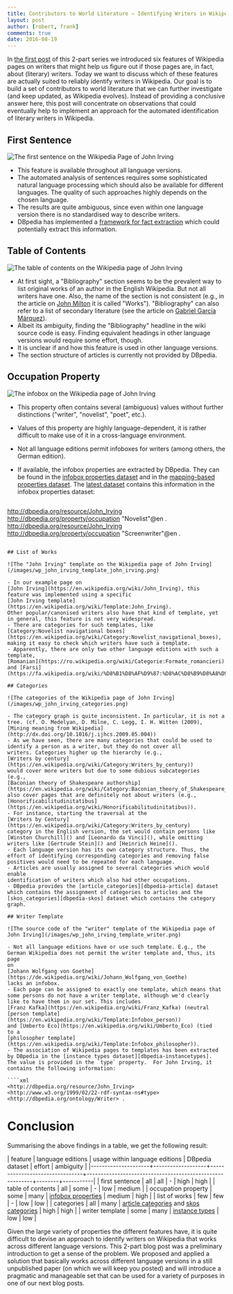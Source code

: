 ```yaml
---
title: Contributors to World Literature – Identifying Writers in Wikipedia, Part II
layout: post
author: [robert, frank]
comments: true
date: 2016-08-19
---
```


In
[the first post](/Contributors-to-World-Literature-Identifying-Writers-in-Wikipedia-Part-I/)
of this 2-part series we introduced six features of Wikipedia pages on
writers that might help us figure out if those pages are, in fact,
about (literary) writers. Today we want to discuss which of these
features are actually suited to reliably identify writers in
Wikipedia. Our goal is to build a set of contributors to world
literature that we can further investigate (and keep updated, as
Wikipedia evolves). Instead of providing a conclusive answer here,
this post will concentrate on observations that could eventually help
to implement an approach for the automated identification of literary
writers in Wikipedia.

## First Sentence

![The first sentence on the Wikipedia Page of John Irving](/images/wp_john_irving_first_sentence.png)

- This feature is available throughout all language versions.
- The automated analysis of sentences requires some sophisticated
  natural language processing which should also be available for
  different languages. The quality of such approaches highly
  depends on the chosen language.
- The results are quite ambiguous, since even within one language
  version there is no standardised way to describe writers.
- DBpedia has implemented a
  [framework for fact extraction](https://github.com/dbpedia/fact-extractor)
  which could potentially extract this information.
<!-- DBpedia provides datasets that classify persons based on data
  extracted from the running text of the article. **point to this
  dataset and briefly explain it** -->

## Table of Contents

![The table of contents on the Wikipedia page of John Irving](/images/wp_john_irving_toc.png)

- At first sight, a "Bibliography" section seems to be the prevalent
  way to list original works of an author in the English Wikipedia.
  But not all writers have one. Also, the name of the section is
  not consistent (e.g., in the article on
  [John Milton](https://en.wikipedia.org/wiki/John_Milton#Works) it
  is called "Works"). "Bibliography" can also refer to a list of
  secondary literature (see the article on
  [Gabriel García Márquez](https://en.wikipedia.org/wiki/Gabriel_García_Márquez#Bibliography)).
- Albeit its ambiguity, finding the "Bibliography" headline in the
  wiki source code is easy. Finding equivalent headings in other
  language versions would require some effort, though.
- It is unclear if and how this feature is used in other language
  versions.
- The section structure of articles is currently not provided by
  DBpedia.

## Occupation Property

![The infobox on the Wikipedia page of John Irving](/images/wp_john_irving_infobox.png)

- This property often contains several (ambiguous) values without
  further distinctions ("writer", "novelist", "poet", etc.).
- Values of this property are highly language-dependent, it is rather
  difficult to make use of it in a cross-language environment.
- Not all language editions permit infoboxes for writers (among
  others, the German edition).
- If available, the infobox properties are extracted by DBpedia. They
  can be found in the [infobox properties dataset][dbpedia-infobox]
  and in the
  [mapping-based properties dataset][dbpedia-mapping]. The
  [latest dataset](http://wiki.dbpedia.org/Downloads2015-10) contains
  this information in the infobox properties dataset:

  ````xml
<http://dbpedia.org/resource/John_Irving> <http://dbpedia.org/property/occupation> "Novelist"@en .
<http://dbpedia.org/resource/John_Irving> <http://dbpedia.org/property/occupation> "Screenwriter"@en .
  ````

## List of Works

![The "John Irving" template on the Wikipedia page of John Irving](/images/wp_john_irving_template_john_irving.png)

- In our example page on
  [John Irving](https://en.wikipedia.org/wiki/John_Irving), this
  feature was implemented using a specific
  [John Irving template](https://en.wikipedia.org/wiki/Template:John_Irving).
  Other popular/canonised writers also have that kind of template, yet
  in general, this feature is not very widespread.
- There are categories for such templates, like
  [Category:Novelist navigational boxes](https://en.wikipedia.org/wiki/Category:Novelist_navigational_boxes),
  making it easy to check which writers have such a template.
- Apparently, there are only two other language editions with such a
  template,
  [Romanian](https://ro.wikipedia.org/wiki/Categorie:Formate_romancieri)
  and [Farsi](https://fa.wikipedia.org/wiki/%D8%B1%D8%AF%D9%87:%D8%AC%D8%B9%D8%A8%D9%87%E2%80%8C%D9%87%D8%A7%DB%8C_%D9%86%D8%A7%D9%88%D8%A8%D8%B1%DB%8C_%D8%B1%D9%85%D8%A7%D9%86%E2%80%8C%D9%86%D9%88%DB%8C%D8%B3).

## Categories

![The categories of the Wikipedia page of John Irving](/images/wp_john_irving_categories.png)

- The category graph is quite inconsistent. In particular, it is not a
  tree. (cf. O. Medelyan, D. Milne, C. Legg, I. H. Witten (2009),
  [Mining meaning from Wikipedia](http://dx.doi.org/10.1016/j.ijhcs.2009.05.004))
- As we have seen, there are many categories that could be used to
  identify a person as a writer, but they do not cover all
  writers. Categories higher up the hierarchy (e.g.,
  [Writers by century](https://en.wikipedia.org/wiki/Category:Writers_by_century))
  would cover more writers but due to some dubious subcategories
  (e.g.,
  [Baconian theory of Shakespeare authorship](https://en.wikipedia.org/wiki/Category:Baconian_theory_of_Shakespeare_authorship))
  also cover pages that are definitely not about writers (e.g.,
  [Honorificabilitudinitatibus](https://en.wikipedia.org/wiki/Honorificabilitudinitatibus)).
- For instance, starting the traversal at the
  [Writers by Century](https://en.wikipedia.org/wiki/Category:Writers_by_century)
  category in the English version, the set would contain persons like
  [Winston Churchill]() and [Leonardo da Vinci](), while omitting
  writers like [Gertrude Stein]() and [Heinrich Heine]().
- Each language version has its own category structure. Thus, the
  effort of identifying corresponding categories and removing false
  positives would need to be repeated for each language.
- Articles are usually assigned to several categories which would enable
  identification of writers which also had other occupations.
- DBpedia provides the [article_categories][dbpedia-article] dataset
  which contains the assignment of categories to articles and the
  [skos_categories][dbpedia-skos] dataset which contains the category
  graph.

## Writer Template

![The source code of the "writer" template of the Wikipedia page of John Irving](/images/wp_john_irving_template_writer.png)

- Not all language editions have or use such template. E.g., the
  German Wikipedia does not permit the writer template and, thus, its page
  on
  [Johann Wolfgang von Goethe](https://de.wikipedia.org/wiki/Johann_Wolfgang_von_Goethe)
  lacks an infobox.
- Each page can be assigned to exactly one template, which means that
  some persons do not have a writer template, although we'd clearly
  like to have them in our set. This includes
  [Franz Kafka](https://en.wikipedia.org/wiki/Franz_Kafka) (neutral
  [person template](https://en.wikipedia.org/wiki/Template:Infobox_person))
  and [Umberto Eco](https://en.wikipedia.org/wiki/Umberto_Eco) (tied
  to a
  [philosopher template](https://en.wikipedia.org/wiki/Template:Infobox_philosopher)).
- The association of Wikipedia pages to templates has been extracted
  by DBpedia in the [instance types dataset][dbpedia-instancetypes].
  The value is provided in the `type` property.  For John Irving, it
  contains the following information:

  ````xml
<http://dbpedia.org/resource/John_Irving> <http://www.w3.org/1999/02/22-rdf-syntax-ns#type> <http://dbpedia.org/ontology/Writer> .
  ````

# Conclusion

Summarising the above findings in a table, we get the following result:

| feature             | language editions | usage within language editions | DBpedia dataset                                          | effort | ambiguity |
|---------------------+-------------------+--------------------------------+----------------------------------------------------------+--------+-----------|
| first sentence      | all               | all                            | -                                                        | high   | high      |
| table of contents   | all               | some                           | -                                                        | low    | medium    |
| occupation property | some              | many                           | [infobox properties][dbp-i]                              | medium | high      |
| list of works       | few               | few                            | -                                                        | low    | low       |
| categories          | all               | many                           | [article categories][dbp-c] and [skos categories][dbp-s] | high   | high      |
| writer template     | some              | many                           | [instance types][dbp-t]                                  | low    | low       |

Given the large variety of properties the different features have, it
is quite difficult to devise an approach to identify writers on
Wikipedia that works across different language versions. This 2-part
blog post was a preliminary introduction to get a sense of the problem.
We proposed and applied a solution that basically works across
different language versions in a still unpublished paper (on which we
will keep you posted) and will introduce a pragmatic and manageable
set that can be used for a variety of purposes in one of our next
blog posts.

[dbp-i]: http://downloads.dbpedia.org/2015-10/core-i18n/en/infobox_properties_en.ttl.bz2
[dbp-c]: http://downloads.dbpedia.org/2015-10/core-i18n/en/article_categories_en.ttl.bz2
[dbp-s]: http://downloads.dbpedia.org/2015-10/core-i18n/en/skos_categories_en.ttl.bz2
[dbp-t]: http://downloads.dbpedia.org/2015-10/core-i18n/en/instance_types_en.ttl.bz2
[dbpedia-infobox]: http://wiki.dbpedia.org/services-resources/documentation/datasets#infoboxproperties
[dbpedia-mapping]: http://wiki.dbpedia.org/services-resources/documentation/datasets#mappingbasedliterals
[dbpedia-article]: http://wiki.dbpedia.org/services-resources/documentation/datasets#articlecategories
[dbpedia-skos]: http://wiki.dbpedia.org/services-resources/documentation/datasets#skoscategories
[dbpedia-instancetypes]: http://wiki.dbpedia.org/services-resources/documentation/datasets#instancetypes
